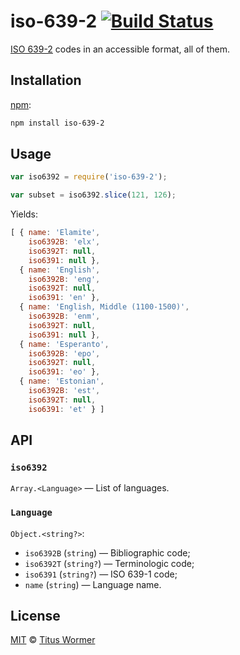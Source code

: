 # iso-639-2 [![Build Status][build-badge]][build-page]

[ISO 639-2][source] codes in an accessible format, all of them.

## Installation

[npm][]:

```bash
npm install iso-639-2
```

## Usage

```javascript
var iso6392 = require('iso-639-2');

var subset = iso6392.slice(121, 126);
```

Yields:

```javascript
[ { name: 'Elamite',
    iso6392B: 'elx',
    iso6392T: null,
    iso6391: null },
  { name: 'English',
    iso6392B: 'eng',
    iso6392T: null,
    iso6391: 'en' },
  { name: 'English, Middle (1100-1500)',
    iso6392B: 'enm',
    iso6392T: null,
    iso6391: null },
  { name: 'Esperanto',
    iso6392B: 'epo',
    iso6392T: null,
    iso6391: 'eo' },
  { name: 'Estonian',
    iso6392B: 'est',
    iso6392T: null,
    iso6391: 'et' } ]
```

## API

### `iso6392`

`Array.<Language>` — List of languages.

### `Language`

`Object.<string?>`:

*   `iso6392B` (`string`) — Bibliographic code;
*   `iso6392T` (`string?`) — Terminologic code;
*   `iso6391` (`string?`) — ISO 639-1 code;
*   `name` (`string`) — Language name.

## License

[MIT][license] © [Titus Wormer][author]

<!-- Definition -->

[build-badge]: https://img.shields.io/travis/wooorm/iso-639-2.svg

[build-page]: https://travis-ci.org/wooorm/iso-639-2

[npm]: https://docs.npmjs.com/cli/install

[license]: LICENSE

[author]: http://wooorm.com

[source]: http://www.loc.gov/standards/iso639-2/php/code_list.php
